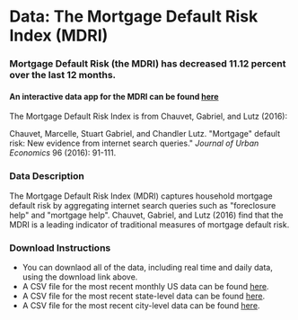 # Data: The Mortgage Default Risk Index (MDRI)

### Mortgage Default Risk (the MDRI) has decreased 11.12 percent over the last 12 months.

#### An interactive data app for the MDRI can be found [here](XXX)

The Mortgage Default Risk Index is from Chauvet, Gabriel, and Lutz
(2016):

Chauvet, Marcelle, Stuart Gabriel, and Chandler Lutz. "Mortgage"
default risk: New evidence from internet search queries." *Journal of
Urban Economics* 96 (2016): 91-111.

### Data Description

The Mortgage Default Risk Index (MDRI) captures household mortgage
default risk by aggregating internet search queries such as
"foreclosure help" and "mortgage help". Chauvet, Gabriel, and Lutz
(2016) find that the MDRI is a leading indicator of traditional
measures of mortgage default risk.

### Download Instructions

* You can downlaod all of the data, including real time and daily
  data, using the download link above.
* A CSV file for the most recent monthly US data can be found [here](XXX).
* A CSV file for the most recent state-level data can be found [here](XXX).
* A CSV file for the most recent city-level data can be found [here](XXX).

